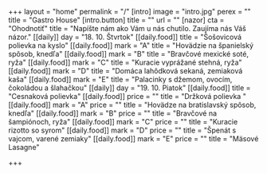 +++
layout = "home"
permalink = "/"
[intro]
image = "intro.jpg"
perex = ""
title = "Gastro House"
[intro.button]
title = ""
url = ""
[nazor]
cta = "Ohodnotiť"
title = "Napíšte nám ako Vám u nás chutilo. Zaujíma nás Váš názor."
[[daily]]
day = "18. 10. Štvrtok"
[[daily.food]]
title = "Šošovicová polievka na kyslo"
[[daily.food]]
mark = "A"
title = "Hovädzie na španielský spôsob, knedľa"
[[daily.food]]
mark = "B"
title = "Bravčové mexické soté, ryža"
[[daily.food]]
mark = "C"
title = "Kuracie vyprážané stehná, ryža"
[[daily.food]]
mark = "D"
title = "Domáca lahôdková sekaná, zemiaková kaša"
[[daily.food]]
mark = "E"
title = "Palacinky s džemom, ovocím, čokoládou a šlahačkou"
[[daily]]
day = "19. 10. Piatok"
[[daily.food]]
title = "Cesnaková polievka"
[[daily.food]]
price = ""
title = "Držková polievka "
[[daily.food]]
mark = "A"
price = ""
title = "Hovädze na bratislavský spôsob, knedľa"
[[daily.food]]
mark = "B"
price = ""
title = "Bravčové na šampiónoch, ryža"
[[daily.food]]
mark = "C"
price = ""
title = "Kuracie rizotto so syrom"
[[daily.food]]
mark = "D"
price = ""
title = "Špenát s vajcom, varené zemiaky"
[[daily.food]]
mark = "E"
price = ""
title = "Mäsové Lasagne"

+++

